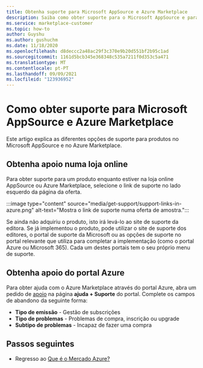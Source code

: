 ```yaml
---
title: Obtenha suporte para Microsoft AppSource e Azure Marketplace
description: Saiba como obter suporte para o Microsoft AppSource e para o Azure Marketplace.
ms.service: marketplace-customer
ms.topic: how-to
author: Guyshu
ms.author: gushuchm
ms.date: 11/18/2020
ms.openlocfilehash: d8deccc2a48ac29f3c370e9b20d551bf2b95c1ad
ms.sourcegitcommit: 1161d5bcb345e368348c535a7211f0d353c5a471
ms.translationtype: MT
ms.contentlocale: pt-PT
ms.lasthandoff: 09/09/2021
ms.locfileid: "123936952"
---
```

# <a name="how-to-get-support-for-microsoft-appsource-and-azure-marketplace"></a>Como obter suporte para Microsoft AppSource e Azure Marketplace

Este artigo explica as diferentes opções de suporte para produtos no Microsoft AppSource e no Azure Marketplace. 

## <a name="get-support-in-an-online-store"></a>Obtenha apoio numa loja online

Para obter suporte para um produto enquanto estiver na loja online AppSource ou Azure Marketplace, selecione o link de suporte no lado esquerdo da página da oferta. 

:::image type="content" source="media/get-support/support-links-in-azure.png" alt-text="Mostra o link de suporte numa oferta de amostra.":::

Se ainda não adquiriu o produto, isto irá levá-lo ao site de suporte da editora. Se já implementou o produto, pode utilizar o site de suporte dos editores, o portal de suporte da Microsoft ou as opções de suporte no portal relevante que utiliza para completar a implementação (como o portal Azure ou Microsoft 365). Cada um destes portais tem o seu próprio menu de suporte.

## <a name="get-support-from-the-azure-portal"></a>Obtenha apoio do portal Azure

Para obter ajuda com o Azure Marketplace através do portal Azure, abra um pedido de [apoio](https://portal.azure.com/#blade/Microsoft_Azure_Support/HelpAndSupportBlade/newsupportrequest) na página **ajuda + Suporte** do portal. Complete os campos de abandono da seguinte forma:

- **Tipo de emissão** - Gestão de subscrições
- **Tipo de problemas** - Problemas de compra, inscrição ou upgrade
- **Subtipo de problemas** - Incapaz de fazer uma compra

## <a name="next-steps"></a>Passos seguintes

- Regresso ao [Que é o Mercado Azure?](azure-marketplace-overview.md)
